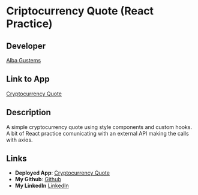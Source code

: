 # Criptocurrency Quote (React Practice)
## Developer
[Alba Gustems](https://github.com/AGustems)

## Link to App
[Cryptocurrency Quote](https://agustems-criptocurrency.netlify.app)

## Description
A simple cryptocurrency quote using style components and custom hooks.
A bit of React practice comunicating with an external API making the calls with axios.

## Links
* **Deployed App**: [Cryptocurrency Quote](https://agustems-criptocurrency.netlify.app)
* **My Github**: [Github](https://github.com/AGustems/)
* **My LinkedIn** [LinkedIn](https://www.linkedin.com/in/albagustemsolle/)